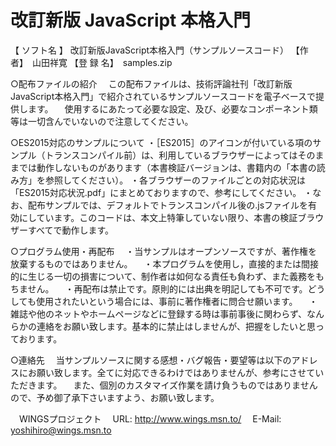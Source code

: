 # 改訂新版 JavaScript 本格入門
【 ソフト名 】  改訂新版JavaScript本格入門（サンプルソースコード）
【作　　　者】　山田祥寛
【登  録  名】　samples.zip

○配布ファイルの紹介
　この配布ファイルは、技術評論社刊「改訂新版JavaScript本格入門」で紹介されているサンプルソースコードを電子ベースで提供します。
　使用するにあたって必要な設定、及び、必要なコンポーネント類等は一切含んでいないので注意してください。

○ES2015対応のサンプルについて
・［ES2015］のアイコンが付いている項のサンプル（トランスコンパイル前）は、利用しているブラウザーによってはそのままでは動作しないものがあります（本書検証バージョンは、書籍内の「本書の読み方」を参照してください）。
・各ブラウザーのファイルごとの対応状況は「ES2015対応状況.pdf」にまとめておりますので、参考にしてください。
・なお、配布サンプルでは、デフォルトでトランスコンパイル後の.jsファイルを有効にしています。このコードは、本文上特筆していない限り、本書の検証ブラウザーすべてで動作します。

○プログラム使用・再配布
　・当サンプルはオープンソースですが、著作権を放棄するものではありません。
　・本プログラムを使用し，直接的または間接的に生じる一切の損害について、制作者は如何なる責任も負わず、また義務をもちません。
　・再配布は禁止です。原則的には出典を明記しても不可です。どうしても使用されたいという場合には、事前に著作権者に問合せ願います。
　・雑誌や他のネットやホームページなどに登録する時は事前事後に関わらず、なんらかの連絡をお願い致します。基本的に禁止はしませんが、把握をしたいと思っております。

○連絡先
　当サンプルソースに関する感想・バグ報告・要望等は以下のアドレスにお願い致します。全てに対応できるわけではありませんが、参考にさせていただきます。
　また、個別のカスタマイズ作業を請け負うものではありませんので、予め御了承下さいますよう、お願い致します。

　WINGSプロジェクト
　URL: http://www.wings.msn.to/
　E-Mail: yoshihiro@wings.msn.to